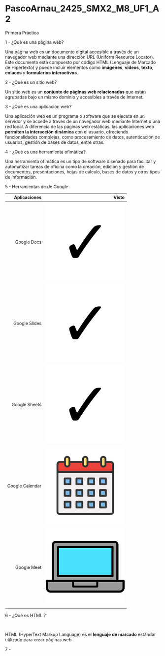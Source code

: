 # PascoArnau_2425_SMX2_M8_UF1_A2
Primera Práctica

1 - ¿Qué es una página web?

Una página web es un documento digital accesible a través de un navegador web mediante una dirección URL (Uniform Resource Locator). Este documento está compuesto por código HTML (Lenguaje de Marcado de Hipertexto) y puede incluir elementos como **imágenes**, **vídeos**, **texto**, **enlaces** y **formularios interactivos**. 

2 - ¿Qué es un sitio web?

Un sitio web es un **conjunto de páginas web relacionadas** que están agrupadas bajo un mismo dominio y accesibles a través de Internet.

3 - ¿Qué es una aplicación web?

Una aplicación web es un programa o software que se ejecuta en un servidor y se accede a través de un navegador web mediante Internet o una red local. A diferencia de las páginas web estáticas, las aplicaciones web **permiten la interacción dinámica** con el usuario, ofreciendo funcionalidades complejas, como procesamiento de datos, autenticación de usuarios, gestión de bases de datos, entre otras.

4 - ¿Qué es una herramienta ofimática?

Una herramienta ofimática es un tipo de software diseñado para facilitar y automatizar tareas de oficina como la creación, edición y gestión de documentos, presentaciones, hojas de cálculo, bases de datos y otros tipos de información. 

5 - Herramientas de de Google

| Aplicaciones | Visto | 
|---------------:|---------------:|
|Google Docs|![fototik1](https://github.com/pascoarnau/PascoArnau_2425_SMX2_M8_UF1_A2/blob/main/ftotik1.png "titulo opcional de la imagen")|
|Google Slides|![fototik1](https://github.com/pascoarnau/PascoArnau_2425_SMX2_M8_UF1_A2/blob/main/ftotik1.png "titulo opcional de la imagen")|
|Google Sheets|![fototik1](https://github.com/pascoarnau/PascoArnau_2425_SMX2_M8_UF1_A2/blob/main/ftotik1.png "titulo opcional de la imagen")|
|Google Calendar|![fotocalen](https://github.com/pascoarnau/PascoArnau_2425_SMX2_M8_UF1_A2/blob/main/ftocalen.png "titulo opcional de la imagen")|
|Google Meet|![ftopc](https://github.com/pascoarnau/PascoArnau_2425_SMX2_M8_UF1_A2/blob/main/ftopc.png "titulo opcional de la imagen")|

6 - ¿Qué es HTML ?

<!DOCTYPE html>
<HTML lang=''en''>
<head>
      <meta charset=''UTF-8''>
      <meta http-equiv=''X-UA-Compatible'' content=''IE=edge''>
      <meta name=''viewport'' content=''width=device-width, initial-scale=1.0''>
      <title>Document</title>
</head>
<body>

</body>
</html>

HTML (HyperText Markup Language) es el **lenguaje de marcado** estándar utilizado para crear páginas web

7 -

 
